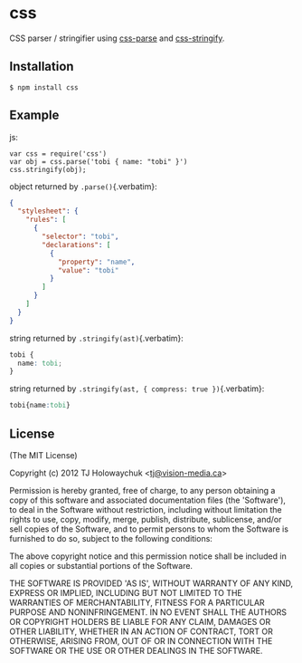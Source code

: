 # css

CSS parser / stringifier using
[css-parse](https://github.com/visionmedia/css-parse) and
[css-stringify](https://github.com/visionmedia/css-stringify).

## Installation

``` example
$ npm install css
```

## Example

js:

``` {.javascript org-language="js"}
var css = require('css')
var obj = css.parse('tobi { name: "tobi" }')
css.stringify(obj);
```

object returned by `.parse()`{.verbatim}:

``` json
{
  "stylesheet": {
    "rules": [
      {
        "selector": "tobi",
        "declarations": [
          {
            "property": "name",
            "value": "tobi"
          }
        ]
      }
    ]
  }
}
```

string returned by `.stringify(ast)`{.verbatim}:

``` css
tobi {
  name: tobi;
}
```

string returned by `.stringify(ast, { compress: true })`{.verbatim}:

``` css
tobi{name:tobi}
```

## License

(The MIT License)

Copyright (c) 2012 TJ Holowaychuk \<tj@vision-media.ca\>

Permission is hereby granted, free of charge, to any person obtaining a
copy of this software and associated documentation files (the
\'Software\'), to deal in the Software without restriction, including
without limitation the rights to use, copy, modify, merge, publish,
distribute, sublicense, and/or sell copies of the Software, and to
permit persons to whom the Software is furnished to do so, subject to
the following conditions:

The above copyright notice and this permission notice shall be included
in all copies or substantial portions of the Software.

THE SOFTWARE IS PROVIDED \'AS IS\', WITHOUT WARRANTY OF ANY KIND,
EXPRESS OR IMPLIED, INCLUDING BUT NOT LIMITED TO THE WARRANTIES OF
MERCHANTABILITY, FITNESS FOR A PARTICULAR PURPOSE AND NONINFRINGEMENT.
IN NO EVENT SHALL THE AUTHORS OR COPYRIGHT HOLDERS BE LIABLE FOR ANY
CLAIM, DAMAGES OR OTHER LIABILITY, WHETHER IN AN ACTION OF CONTRACT,
TORT OR OTHERWISE, ARISING FROM, OUT OF OR IN CONNECTION WITH THE
SOFTWARE OR THE USE OR OTHER DEALINGS IN THE SOFTWARE.
